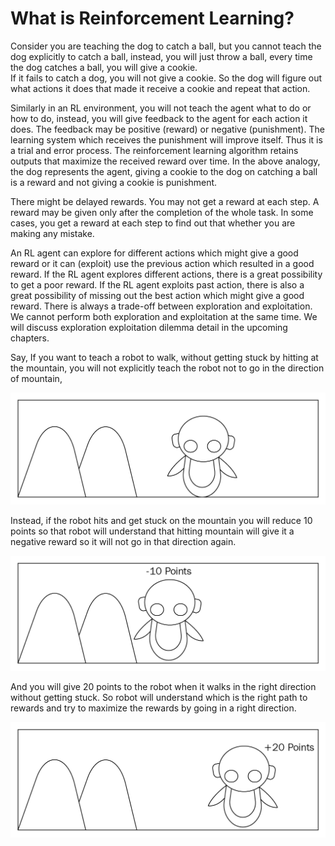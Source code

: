 # What is Reinforcement Learning?

Consider you are teaching the dog to catch a ball, but you cannot teach the dog explicitly to
catch a ball, instead, you will just throw a ball, every time the dog catches a ball, you will
give a cookie.  
If it fails to catch a dog, you will not give a cookie. So the dog will figure out what actions it does that made it receive a cookie and repeat that action.

Similarly in an RL environment, you will not teach the agent what to do or how to do,
instead, you will give feedback to the agent for each action it does. The feedback may be
positive (reward) or negative (punishment). The learning system which receives the
punishment will improve itself. Thus it is a trial and error process. The reinforcement
learning algorithm retains outputs that maximize the received reward over time. In the
above analogy, the dog represents the agent, giving a cookie to the dog on catching a ball is
a reward and not giving a cookie is punishment.

There might be delayed rewards. You may not get a reward at each step. A reward may be
given only after the completion of the whole task. In some cases, you get a reward at each
step to find out that whether you are making any mistake.

An RL agent can explore for different actions which might give a good reward or it can
(exploit) use the previous action which resulted in a good reward. If the RL agent explores
different actions, there is a great possibility to get a poor reward. If the RL agent exploits
past action, there is also a great possibility of missing out the best action which might give a
good reward. There is always a trade-off between exploration and exploitation. We cannot
perform both exploration and exploitation at the same time. We will discuss exploration exploitation
dilemma detail in the upcoming chapters.

Say, If you want to teach a robot to walk, without getting stuck by hitting at the mountain,
you will not explicitly teach the robot not to go in the direction of mountain,

![](https://github.com/leesangjun1903/Reinforcement-Learning/blob/main/image/B09792_01_01.png)

Instead, if the robot hits and get stuck on the mountain you will reduce 10 points so that
robot will understand that hitting mountain will give it a negative reward so it will not go
in that direction again.

![](https://github.com/leesangjun1903/Reinforcement-Learning/blob/main/image/B09792_01_02.png)

And you will give 20 points to the robot when it walks in the right direction without getting
stuck. So robot will understand which is the right path to rewards and try to maximize the
rewards by going in a right direction.

![](https://github.com/leesangjun1903/Reinforcement-Learning/blob/main/image/B09792_01_03.png)
